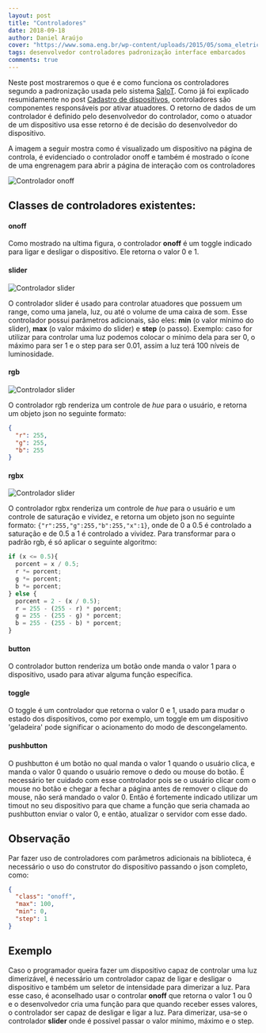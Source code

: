 ```yaml
---
layout: post
title: "Controladores"
date: 2018-09-18
author: Daniel Araújo
cover: "https://www.soma.eng.br/wp-content/uploads/2015/05/soma_eletrica_03.jpg"
tags: desenvolvedor controladores padronização interface embarcados
comments: true
---
```


Neste post mostraremos o que é e como funciona os controladores segundo a padronização usada pelo sistema [SaIoT](https://saiot.ect.ufrn.br). Como já foi explicado resumidamente no post [Cadastro de dispositivos](/blog/2018/09/16/cadastro-dispositivo-parte-1.html), controladores são componentes responsáveis por ativar atuadores. O retorno de dados de um controlador é definido pelo desenvolvedor do controlador, como o atuador de um dispositivo usa esse retorno é de decisão do desenvolvedor do dispositivo.

A imagem a seguir mostra como é visualizado um dispositivo na página de controla, é evidenciado o controlador onoff e também é mostrado o ícone de uma engrenagem para abrir a página de interação com os controladores

![Controlador onoff]({{site.baseurl}}/assets/post/controladores/dispositivo.png)

## Classes de controladores existentes:

#### onoff

Como mostrado na ultima figura, o controlador **onoff** é um toggle indicado para ligar e desligar o dispositivo. Ele retorna o valor 0 e 1.

#### slider

![Controlador slider]({{site.baseurl}}/assets/post/controladores/slider.png)

O controlador slider é usado para controlar atuadores que possuem um range, como uma janela, luz, ou até o volume de uma caixa de som. Esse controlador possui parâmetros adicionais, são eles: **min** (o valor mínimo do slider), **max** (o valor máximo do slider) e **step** (o passo). Exemplo: caso for utilizar para controlar uma luz podemos colocar o mínimo dela para ser 0, o máximo para ser 1 e o step para ser 0.01, assim a luz terá 100 níveis de luminosidade.

#### rgb

![Controlador slider]({{site.baseurl}}/assets/post/controladores/rgb.png)

O controlador rgb renderiza um controle de *hue* para o usuário, e retorna um objeto json no seguinte formato: 

```json
{
  "r": 255,
  "g": 255,
  "b": 255
}
```

#### rgbx

![Controlador slider]({{site.baseurl}}/assets/post/controladores/rgbx.png)

O controlador rgbx renderiza um controle de *hue* para o usuário e um controle de saturação e vividez, e retorna um objeto json no seguinte formato: `{"r":255,"g":255,"b":255,"x":1}`, onde de 0 a 0.5 é controlado a saturação e de 0.5 a 1 é controlado a vividez. Para transformar para o padrão rgb, é só aplicar o seguinte algoritmo:

```javascript
if (x <= 0.5){
  porcent = x / 0.5;
  r *= porcent;
  g *= porcent;
  b *= porcent;
} else {
  porcent = 2 - (x / 0.5);
  r = 255 - (255 - r) * porcent;
  g = 255 - (255 - g) * porcent;
  b = 255 - (255 - b) * porcent;
}
```

#### button

O controlador button renderiza um botão onde manda o valor 1 para o dispositivo, usado para ativar alguma função específica.

#### toggle

O toggle é um controlador que retorna o valor 0 e 1, usado para mudar o estado dos dispositivos, como por exemplo, um toggle em um dispositivo 'geladeira' pode significar o acionamento do modo de descongelamento.

#### pushbutton

O pushbutton é um botão no qual manda o valor 1 quando o usuário clica, e manda o valor 0 quando o usuário remove o dedo ou mouse do botão. É necessário ter cuidado com esse controlador pois se o usuário clicar com o mouse no botão e chegar a fechar a página antes de remover o clique do mouse, não será mandado o valor 0. Então é fortemente indicado utilizar um timout no seu dispositivo para que chame a função que seria chamada ao pushbutton enviar o valor 0, e então, atualizar o servidor com esse dado.

## Observação

Par fazer uso de controladores com parâmetros adicionais na biblioteca, é necessário o uso do construtor do dispositivo passando o json completo, como: 

```json
{
  "class": "onoff",
  "max": 100,
  "min": 0,
  "step": 1
}
```

## Exemplo

Caso o programador queira fazer um dispositivo capaz de controlar uma luz dimerizável, é necessário um controlador capaz de ligar e desligar o dispositivo e também um seletor de intensidade para dimerizar a luz.
Para esse caso, é aconselhado usar o controlar **onoff** que retorna o valor 1 ou 0 e o desenvolvedor cria uma função para que quando receber esses valores, o controlador ser capaz de desligar e ligar a luz. Para dimerizar, usa-se o controlador **slider** onde é possivel passar o valor mínimo, máximo e o step.